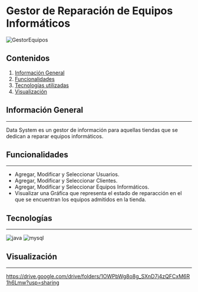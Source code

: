 # Gestor de Reparación de Equipos Informáticos

![GestorEquipos](https://user-images.githubusercontent.com/74453440/155126719-cf13f89f-d18d-430e-b6d6-bbc9d7ae9a51.png)

## Contenidos
1. [Información General](#información-general)
2. [Funcionalidades](#Funcionalidades)
3. [Tecnologías utilizadas](#tecnologías)
4. [Visualización](#visualización)

## Información General
***
Data System es un gestor de información para aquellas tiendas que se dedican a reparar equipos informáticos.

## Funcionalidades
***

* Agregar, Modificar y Seleccionar Usuarios.
* Agregar, Modificar y Seleccionar Clientes.
* Agregar, Modificar y Seleccionar Equipos Informáticos.
* Visualizar una Gráfica que representa el estado de reparacción en el que se encuentran los equipos admitidos en la tienda.


## Tecnologías
***
![java](https://user-images.githubusercontent.com/74453440/155128027-7416faf5-8288-4147-b94a-95241e0a2fc7.png)
![mysql](https://user-images.githubusercontent.com/74453440/155128147-ead34b0e-88b3-4451-a2c7-ac025beb7c69.png)

## Visualización
***

https://drive.google.com/drive/folders/1OWPbWg8o8g_SXnD7j4zQFCxM6R1h6Lmw?usp=sharing
